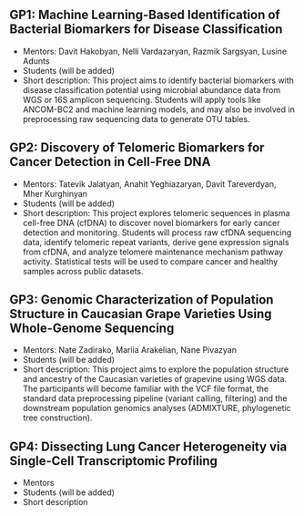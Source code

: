 ## GP1: Machine Learning-Based Identification of Bacterial Biomarkers for Disease Classification
 - Mentors: Davit Hakobyan, Nelli Vardazaryan, Razmik Sargsyan, Lusine Adunts
 - Students (will be added)
 - Short description: This project aims to identify bacterial biomarkers with disease classification potential using microbial abundance data from WGS or 16S amplicon sequencing. Students will apply tools like ANCOM-BC2 and machine learning models, and may also be involved in preprocessing raw sequencing data to generate OTU tables.
 
## GP2: Discovery of Telomeric Biomarkers for Cancer Detection in Cell-Free DNA
 - Mentors: Tatevik Jalatyan,	Anahit Yeghiazaryan, Davit Tareverdyan, Mher Kurghinyan
 - Students (will be added)
 - Short description: This project explores telomeric sequences in plasma cell-free DNA (cfDNA) to discover novel biomarkers for early cancer detection and monitoring. Students will process raw cfDNA sequencing data, identify telomeric repeat variants, derive gene expression signals from cfDNA, and analyze telomere maintenance mechanism pathway activity. Statistical tests will be used to compare cancer and healthy samples across public datasets.
 
## GP3: Genomic Characterization of Population Structure in Caucasian Grape Varieties Using Whole-Genome Sequencing
 - Mentors: Nate Zadirako, Mariia Arakelian, Nane Pivazyan
 - Students (will be added)
 - Short description: This project aims to explore the population structure and ancestry of the Caucasian varieties of grapevine using WGS data. The participants will become familiar with the VCF file format, the standard data preprocessing pipeline (variant calling, filtering) and the downstream population genomics analyses (ADMIXTURE, phylogenetic tree construction).
 
## GP4: Dissecting Lung Cancer Heterogeneity via Single-Cell Transcriptomic Profiling

 - Mentors
 - Students (will be added)
 - Short description
